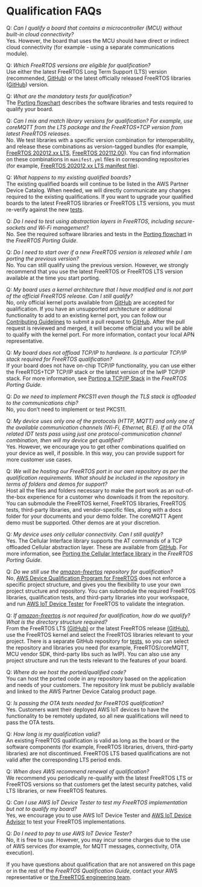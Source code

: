 # Qualification FAQs<a name="afr-qualification-faqs"></a>

Q: *Can I qualify a board that contains a microcontroller \(MCU\) without built\-in cloud connectivity?*  
Yes\. However, the board that uses the MCU should have direct or indirect cloud connectivity \(for example \- using a separate communications module\)\. 

Q: *Which FreeRTOS versions are eligible for qualification?*  
Use either the latest FreeRTOS Long Term Support \(LTS\) version \(recommended, [GitHub](https://github.com/FreeRTOS/FreeRTOS-LTS)\) or the latest officially released FreeRTOS libraries \([GitHub](https://github.com/FreeRTOS/FreeRTOS)\) version\.

Q: *What are the mandatory tests for qualification?*  
The [Porting flowchart](https://docs.aws.amazon.com/freertos/latest/portingguide/porting-chart.html) describes the software libraries and tests required to qualify your board\.

Q: *Can I mix and match library versions for qualification? For example, use coreMQTT from the LTS package and the FreeRTOS\+TCP version from latest FreeRTOS releases\.*  
No\. We test libraries with a specific version combination for interoperability, and release these combinations as version\-tagged bundles \(for example, [FreeRTOS 202012\.xx LTS](https://github.com/FreeRTOS/FreeRTOS-LTS/tree/202012-LTS), [FreeRTOS 202112\.00](https://github.com/FreeRTOS/FreeRTOS/tree/202112.00)\)\. You can find information on these combinations in `manifest.yml` files in corresponding repositories \(for example, [FreeRTOS 202012\.xx LTS manifest file](https://github.com/FreeRTOS/FreeRTOS-LTS/blob/202012-LTS/manifest.yml)\)\.

Q: *What happens to my existing qualified boards?*  
The existing qualified boards will continue to be listed in the AWS Partner Device Catalog\. When needed, we will directly communicate any changes required to the existing qualifications\. If you want to upgrade your qualified boards to the latest FreeRTOS libraries or FreeRTOS LTS versions, you must re\-verify against the new [tests](https://github.com/FreeRTOS/FreeRTOS-Libraries-Integration-Tests)\.

Q: *Do I need to test using abstraction layers in FreeRTOS, including secure\-sockets and Wi\-Fi management?*  
No\. See the required software libraries and tests in the [Porting flowchart](https://docs.aws.amazon.com/freertos/latest/portingguide/porting-chart.html) in the *FreeRTOS Porting Guide*\.

Q: *Do I need to start over if a new FreeRTOS version is released while I am porting the previous version?*  
No\. You can still qualify using the previous version\. However, we strongly recommend that you use the latest FreeRTOS or FreeRTOS LTS version available at the time you start porting\.

Q: *My board uses a kernel architecture that I have modified and is not part of the official FreeRTOS release\. Can I still qualify?*  
No, only official kernel ports available from [GitHub](https://github.com/FreeRTOS/FreeRTOS-Kernel) are accepted for qualification\. If you have an unsupported architecture or additional functionality to add to an existing kernel port, you can follow our [Contributing Guidelines](https://github.com/aws/amazon-freertos/blob/main/CONTRIBUTING.md) to submit a pull request to [GitHub](https://github.com/FreeRTOS/FreeRTOS-Kernel)\. After the pull request is reviewed and merged, it will become official and you will be able to qualify with the kernel port\. For more information, contact your local APN representative\.

Q: *My board does not offload TCP/IP to hardware\. Is a particular TCP/IP stack required for FreeRTOS qualification?*  
If your board does not have on\-chip TCP/IP functionality, you can use either the FreeRTOS\+TCP TCP/IP stack or the latest version of the lwIP TCP/IP stack\. For more information, see [Porting a TCP/IP Stack](https://docs.aws.amazon.com/freertos/latest/portingguide/afr-porting-tcp.html) in the *FreeRTOS Porting Guide*\.

Q: *Do we need to implement PKCS11 even though the TLS stack is offloaded to the communications chip?*  
No, you don’t need to implement or test PKCS11\.

Q: *My device uses only one of the protocols \(HTTP, MQTT\) and only one of the available communication channels \(Wi\-Fi, Ethernet, BLE\)\. If all the OTA related IDT tests pass using just one protocol\-communication channel combination, then will my device get qualified?*  
Yes\. However, we encourage you to get other combinations qualified on your device as well, if possible\. In this way, you can provide support for more customer use cases\.

Q: *We will be hosting our FreeRTOS port in our own repository as per the qualification requirements\. What should be included in the repository in terms of folders and demos for support?*  
Host all the files and folders necessary to make the port work as an out\-of\-the\-box experience for a customer who downloads it from the repository\. You can submodule the FreeRTOS kernel, FreeRTOS libraries, FreeRTOS tests, third\-party libraries, and vendor\-specific files, along with a docs folder for your documents and your demo folder\. The coreMQTT Agent demo must be supported\. Other demos are at your discretion\.

Q: *My device uses only cellular connectivity\. Can I still qualify?*  
Yes\. The Cellular Interface library supports the AT commands of a TCP offloaded Cellular abstraction layer\. These are available from [GitHub](https://github.com/FreeRTOS/FreeRTOS-Cellular-Interface)\. For more information, see [ Porting the Cellular Interface library](https://docs.aws.amazon.com/freertos/latest/portingguide/freertos-porting-cellular.html) in the *FreeRTOS Porting Guide*\.

Q: *Do we still use the [amazon\-freertos](https://github.com/aws/amazon-freertos) repository for qualification?*  
No, [AWS Device Qualification Program for FreeRTOS](https://aws.amazon.com/partners/programs/dqp/) does not enforce a specific project structure, and gives you the flexibility to use your own project structure and repository\. You can submodule the required FreeRTOS libraries, qualification tests, and third\-party libraries into your workspace, and run [AWS IoT Device Tester](https://aws.amazon.com/freertos/device-tester/) for FreeRTOS to validate the integration\.

Q: *If [amazon\-freertos](https://github.com/aws/amazon-freertos) is not required for qualification, how do we qualify? What is the directory structure required?*  
From the FreeRTOS LTS [\(GitHub\)](https://github.com/FreeRTOS/FreeRTOS-LTS) or the latest FreeRTOS release [\(GitHub\)](https://github.com/FreeRTOS/FreeRTOS), use the FreeRTOS kernel and select the FreeRTOS libraries relevant to your project\. There is a separate GitHub repository for [tests](https://github.com/FreeRTOS/FreeRTOS-Libraries-Integration-Tests), so you can select the repository and libraries you need \(for example, FreeRTOS/coreMQTT, MCU vendor SDK, third\-party libs such as lwIP\)\. You can also use any project structure and run the tests relevant to the features of your board\.

Q: *Where do we host the ported/qualified code?*  
You can host the ported code in any repository based on the application and needs of your customers\. The repository link must be publicly available and linked to the AWS Partner Device Catalog product page\.

Q: *Is passing the OTA tests needed for FreeRTOS qualification?*  
Yes\. Customers want their deployed AWS IoT devices to have the functionality to be remotely updated, so all new qualifications will need to pass the OTA tests\.

Q: *How long is my qualification valid?*  
An existing FreeRTOS qualification is valid as long as the board or the software components \(for example, FreeRTOS libraries, drivers, third\-party libraries\) are not discontinued\. FreeRTOS LTS based qualifications are not valid after the corresponding LTS period ends\.

Q: *When does AWS recommend renewal of qualification?*  
We recommend you periodically re\-qualify with the latest FreeRTOS LTS or FreeRTOS versions so that customers get the latest security patches, valid LTS libraries, or new FreeRTOS features\.

Q: *Can I use AWS IoT Device Tester to test my FreeRTOS implementation but not to qualify my board?*  
Yes, we encourage you to use AWS IoT Device Tester and [AWS IoT Device Advisor](https://aws.amazon.com/iot-core/features/) to test your FreeRTOS implementations\.

Q: *Do I need to pay to use AWS IoT Device Tester?*  
No, it is free to use\. However, you may incur some charges due to the use of AWS services \(for example, for MQTT messages, connectivity, OTA execution\)\.

If you have questions about qualification that are not answered on this page or in the rest of the *FreeRTOS Qualification Guide*, contact your AWS representative or [the FreeRTOS engineering team](https://freertos.org/RTOS-contact-and-support.html)\.